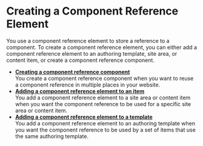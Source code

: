 # Creating a Component Reference Element


You use a component reference element to store a reference to a component. To create a component reference element, you can either add a component reference element to an authoring template, site area, or content item, or create a component reference component.

-   **[Creating a component reference component](wcm_dev_elements_comp-reference_creating.md)**  
You create a component reference component when you want to reuse a component reference in multiple places in your website.
-   **[Adding a component reference element to an item](wcm_dev_elements_comp-reference_adding.md)**  
You add a component reference element to a site area or content item when you want the component reference to be used for a specific site area or content item.
-   **[Adding a component reference element to a template](wcm_dev_elements_comp-reference_add_template.md)**  
You add a component reference element to an authoring template when you want the component reference to be used by a set of items that use the same authoring template.

